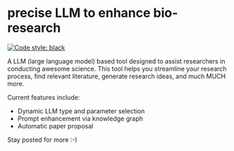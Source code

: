 # precise LLM to enhance bio-research
[![Code style: black](https://img.shields.io/badge/code%20style-black-000000.svg)](https://github.com/psf/black)

A LLM (large language model) based tool designed to assist researchers in conducting awesome science. This tool helps you streamline your research process, find relevant literature, generate research ideas, and much MUCH more.

Current features include:

- Dynamic LLM type and parameter selection
- Prompt enhancement via knowledge graph
- Automatic paper proposal

Stay posted for more :-)
